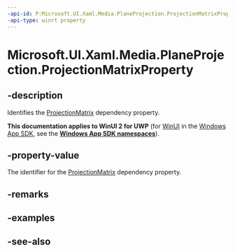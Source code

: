 ```yaml
---
-api-id: P:Microsoft.UI.Xaml.Media.PlaneProjection.ProjectionMatrixProperty
-api-type: winrt property
---
```


<!-- Property syntax
public Windows.UI.Xaml.DependencyProperty ProjectionMatrixProperty { get; }
-->

# Microsoft.UI.Xaml.Media.PlaneProjection.ProjectionMatrixProperty

## -description
Identifies the [ProjectionMatrix](planeprojection_projectionmatrix.md) dependency property.

**This documentation applies to WinUI 2 for UWP** (for [WinUI](/windows/apps/winui/winui3/) in the [Windows App SDK](/windows/apps/windows-app-sdk/), see the **[Windows App SDK namespaces](/windows/windows-app-sdk/api/winrt/)**).

## -property-value
The identifier for the [ProjectionMatrix](planeprojection_projectionmatrix.md) dependency property.

## -remarks

## -examples

## -see-also
